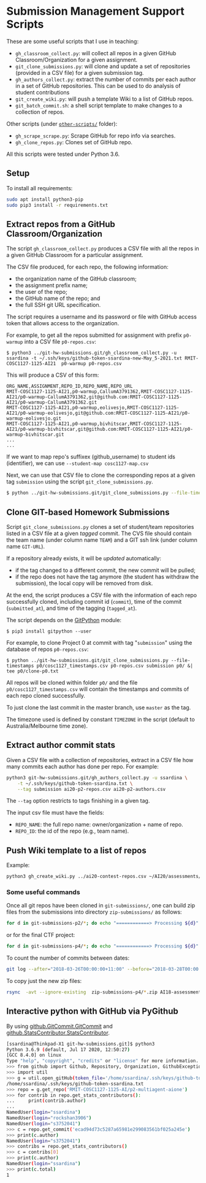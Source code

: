 # Submission Management Support Scripts

These are some useful scripts that I use in teaching:

* `gh_classroom_collect.py`: will collect all repos in a given GitHub Classroom/Organization for a given assignment.
* `git_clone_submissions.py`: will clone and update a set of repositories (provided in a CSV file) for a given submission tag.
* `gh_authors_collect.py`: extract the number of commits per each author in a set of GitHub repositories. This can be used to do analysis of student contributions
* `git_create_wiki.py`: will push a template Wiki to a list of GitHub repos.
* `git_batch_commit.sh`: a shell script template to make changes to a collection of repos.

Other scripts (under [`other-scripts/`](other-scripts/) folder):

* `gh_scrape_scrape.py`: Scrape GitHub for repo info via searches.
* `gh_clone_repos.py`: Clones set of GitHub repo.

All this scripts were tested under Python 3.6.

## Setup

To install all requirements:

```bash
sudo apt install python3-pip
sudo pip3 install -r requirements.txt
```

## Extract repos from a GitHub Classroom/Organization

The script `gh_classroom_collect.py` produces a CSV file with all the repos in a given GitHub Classroom for a particular assignment.

The CSV file produced, for each repo, the following information:

* the organization name of the GitHub classroom;
* the assignment prefix name;
* the user of the repo;
* the GitHub name of the repo; and
* the full SSH git URL specification.

The script requires a username and its password or file with GitHub access token that allows access to the organization.

For example, to get all the repos submitted for assignment with prefix `p0-warmup` into a CSV file `p0-repos.csv`:

```shell
$ python3 ../git-hw-submissions.git/gh_classroom_collect.py -u ssardina -t ~/.ssh/keys/github-token-ssardina-new-May_5-2021.txt RMIT-COSC1127-1125-AI21  p0-warmup p0-repos.csv
```

This will produce a CSV of this form:

```csv
ORG_NAME,ASSIGNMENT,REPO_ID,REPO_NAME,REPO_URL
RMIT-COSC1127-1125-AI21,p0-warmup,CallumA3791362,RMIT-COSC1127-1125-AI21/p0-warmup-CallumA3791362,git@github.com:RMIT-COSC1127-1125-AI21/p0-warmup-CallumA3791362.git
RMIT-COSC1127-1125-AI21,p0-warmup,eolivesjo,RMIT-COSC1127-1125-AI21/p0-warmup-eolivesjo,git@github.com:RMIT-COSC1127-1125-AI21/p0-warmup-eolivesjo.git
RMIT-COSC1127-1125-AI21,p0-warmup,bivhitscar,RMIT-COSC1127-1125-AI21/p0-warmup-bivhitscar,git@github.com:RMIT-COSC1127-1125-AI21/p0-warmup-bivhitscar.git
...
...
```

If we want to map repo's suffixex (github_username) to student ids (identifier), we can use `--student-map cosc1127-map.csv`

Next, we can use that CSV file to clone the corresponding repos at a given tag `submission` using the script `git_clone_submissions.py`.

```bash
$ python ../git-hw-submissions.git/git_clone_submissions.py --file-timestamps test/cosc1127_timestamps.csv p0/cosc1127-repos-p0.csv submission p0/
```

## Clone GIT-based Homework Submissions  

Script `git_clone_submissions.py` clones a set of student/team repositories listed in a CSV file at a given _tagged_ commit.  The CVS file should contain the team name (under column name `TEAM`) and a GIT ssh link (under column name `GIT-URL`).

If a repository already exists, it will be _updated_ automatically:

* if the tag changed to a different commit, the new commit will be pulled;
* if the repo does not have the tag anymore (the student has withdraw the submission), the local copy will be removed from disk.

At the end, the script produces a CSV file with the information of each repo successfully cloned, including commit id (`commit`), time of the commit (`submitted_at`), and time of the tagging (`tagged_at`).  

The script depends on the [GitPython](https://gitpython.readthedocs.io) module:

```shell
$ pip3 install gitpython --user
```

For example, to clone Project 0 at commit with tag "`submission`" using the database of repos `p0-repos.csv`:

```shell
$ python ../git-hw-submissions.git/git_clone_submissions.py --file-timestamps p0/cosc1127_timestamps.csv p0-repos.csv submission p0/ &| tee p0/clone-p0.txt
```

All repos will be cloned within folder `p0/` and the file `p0/cosc1127_timestamps.csv` will contain the timestamps and commits of each repo cloned successfully. 

To just clone the last commit in the master branch, use `master` as the tag. 

The timezone used is defined by constant `TIMEZONE` in the script (default to Australia/Melbourne time zone).

## Extract author commit stats

Given a CSV file with a collection of repositories, extract in a CSV file how many commits each author has done per repo. For example:

```bash
python3 git-hw-submissions.git/gh_authors_collect.py -u ssardina \
    -t ~/.ssh/keys/github-token-ssardina.txt \
    --tag submission ai20-p2-repos.csv ai20-p2-authors.csv
```

The `--tag` option restricts to tags finishing in a given tag.

The input csv file must have the fields:

* `REPO_NAME`: the full repo name: owner/organization + name of repo.
* `REPO_ID`: the id of the repo (e.g., team name).

## Push Wiki template to a list of repos

Example:

```bash
python3 gh_create_wiki.py ../ai20-contest-repos.csv ~/AI20/assessments/project-contest/updated-src/wiki-template/
```

### Some useful commands

Once all git repos have been cloned in `git-submissions/`, one can build zip files from the submissions into directory `zip-submissions/` as follows:

```bash
for d in git-submissions-p2/*; do echo "============> Processing ${d}" ; zip -q -j "./zip-submissions-p2/`basename "$d.zip"`" "${d}"/p2-multiagent/* ;done
```

or for the final CTF project:

```bash
for d in git-submissions-p4/*; do echo "============> Processing ${d}" ; zip -q -j "./zip-submissions-p4/`basename "$d.zip"`" "${d}"/pacman-contest/* ;done
```

To count the number of commits between dates:

```bash
git log --after="2018-03-26T00:00:00+11:00" --before="2018-03-28T00:00:00+11:00" | grep "Date:" | wc -l
```

To copy just the new zip files:

```bash
rsync  -avt --ignore-existing  zip-submissions-p4/*.zip AI18-assessments/project-4/zip-submissions/
```

## Interactive python with GitHub via PyGithub

By using [github.GitCommit.GitCommit](https://pygithub.readthedocs.io/en/latest/github_objects/GitCommit.html#github.GitCommit.GitCommit) and [github.StatsContributor.StatsContributor](https://pygithub.readthedocs.io/en/latest/github_objects/StatsContributor.html#github.StatsContributor.StatsContributor).

```bash
[ssardina@Thinkpad-X1 git-hw-submissions.git]$ python3
Python 3.6.9 (default, Jul 17 2020, 12:50:27)
[GCC 8.4.0] on linux
Type "help", "copyright", "credits" or "license" for more information.
>>> from github import Github, Repository, Organization, GithubException
>>> import util
>>> g = util.open_gitHub(token_file='/home/ssardina/.ssh/keys/github-token-ssardina.txt')
/home/ssardina/.ssh/keys/github-token-ssardina.txt
>>> repo = g.get_repo('RMIT-COSC1127-1125-AI/p2-multiagent-aione')
>>> for contrib in repo.get_stats_contributors():
...     print(contrib.author)
...
NamedUser(login="ssardina")
NamedUser(login="rockshan3906")
NamedUser(login="s3752041")
>>> c = repo.get_commit('ecad94d73c5287a65981e299083561bf025a245e')
>>> print(c.author)
NamedUser(login="s3752041")
>>> contribs = repo.get_stats_contributors()
>>> c = contribs[0]
>>> print(c.author)
NamedUser(login="ssardina")
>>> print(c.total)
1
```
